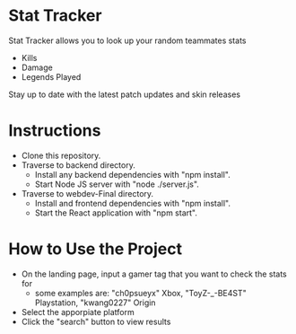 # Stat Tracker
Stat Tracker allows you to look up your random teammates stats 
* Kills
* Damage
* Legends Played 

Stay up to date with the latest patch updates and skin releases

# Instructions 
* Clone this repository.
* Traverse to backend directory.
  * Install any backend dependencies with "npm install".
  * Start Node JS server with "node ./server.js". 
* Traverse to webdev-Final directory.
  * Install and frontend dependencies with "npm install". 
  * Start the React application with "npm start".

# How to Use the Project
* On the landing page, input a gamer tag that you want to check the stats for
  * some examples are: "ch0psueyx" Xbox, "ToyZ-_-BE4ST" Playstation, "kwang0227" Origin
* Select the apporpiate platform 
* Click the "search" button to view results 
